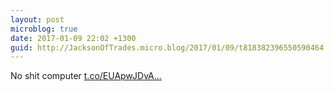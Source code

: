 ```yaml
---
layout: post
microblog: true
date: 2017-01-09 22:02 +1300
guid: http://JacksonOfTrades.micro.blog/2017/01/09/t818382396550590464.html
---
```

No shit computer [t.co/EUApwJDvA...](https://t.co/EUApwJDvA0)
